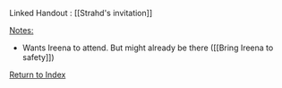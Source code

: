 Linked Handout : [[Strahd's invitation]]

<u>Notes:</u>
- Wants Ireena to attend. But might already be there ([[Bring Ireena to safety]])

[Return to Index](Index)